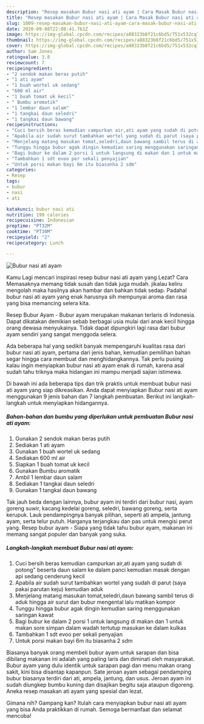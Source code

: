 ```yaml
---
description: "Resep masakan Bubur nasi ati ayam | Cara Masak Bubur nasi ati ayam Yang Enak Dan Mudah"
title: "Resep masakan Bubur nasi ati ayam | Cara Masak Bubur nasi ati ayam Yang Enak Dan Mudah"
slug: 1009-resep-masakan-bubur-nasi-ati-ayam-cara-masak-bubur-nasi-ati-ayam-yang-enak-dan-mudah
date: 2020-09-08T22:08:41.761Z
image: https://img-global.cpcdn.com/recipes/a88323b8f21c6bd5/751x532cq70/bubur-nasi-ati-ayam-foto-resep-utama.jpg
thumbnail: https://img-global.cpcdn.com/recipes/a88323b8f21c6bd5/751x532cq70/bubur-nasi-ati-ayam-foto-resep-utama.jpg
cover: https://img-global.cpcdn.com/recipes/a88323b8f21c6bd5/751x532cq70/bubur-nasi-ati-ayam-foto-resep-utama.jpg
author: Sam Jones
ratingvalue: 3.8
reviewcount: 7
recipeingredient:
- "2 sendok makan beras putih"
- "1 ati ayam"
- "1 buah wortel uk sedang"
- "600 ml air"
- "1 buah tomat uk kecil"
- " Bumbu aromatik"
- "1 lembar daun salam"
- "1 tangkai daun seledri"
- "1 tangkai daun bawang"
recipeinstructions:
- "Cuci bersih beras kemudian campurkan air,ati ayam yang sudah di potong&#34; beserta daun salam ke dalam panci kemudian masak dengan api sedang cenderung kecil"
- "Apabila air sudah surut tambahkan wortel yang sudah di parut (saya pakai parutan keju) kemudian aduk"
- "Menjelang matang masukan tomat,seledri,daun bawang sambil terus di aduk hingga air surut dan bubur mengental lalu matikan kompor"
- "Tunggu hingga bubur agak dingin kemudian saring menggunakan saringan kawat"
- "Bagi bubur ke dalam 2 porsi 1 untuk langsung di makan dan 1 untuk makan sore simpan dalam wadah tertutup masukan ke dalam kulkas"
- "Tambahkan 1 sdt evoo per sekali penyajian"
- "Untuk porsi makan bayi 6m itu biasanha 2 sdm"
categories:
- Resep
tags:
- bubur
- nasi
- ati

katakunci: bubur nasi ati 
nutrition: 199 calories
recipecuisine: Indonesian
preptime: "PT32M"
cooktime: "PT30M"
recipeyield: "2"
recipecategory: Lunch

---
```



![Bubur nasi ati ayam](https://img-global.cpcdn.com/recipes/a88323b8f21c6bd5/751x532cq70/bubur-nasi-ati-ayam-foto-resep-utama.jpg)

Kamu Lagi mencari inspirasi resep bubur nasi ati ayam yang Lezat? Cara Memasaknya memang tidak susah dan tidak juga mudah. jikalau keliru mengolah maka hasilnya akan hambar dan bahkan tidak sedap. Padahal bubur nasi ati ayam yang enak harusnya sih mempunyai aroma dan rasa yang bisa memancing selera kita.

Resep Bubur Ayam - Bubur ayam merupakan makanan terlaris di Indonesia. Dapat dikatakan demikian sebab berbagai usia mulai dari anak kecil hingga orang dewasa menyukainya. Tidak dapat dipungkiri lagi rasa dari bubur ayam sendiri yang sangat menggoda selera.

Ada beberapa hal yang sedikit banyak mempengaruhi kualitas rasa dari bubur nasi ati ayam, pertama dari jenis bahan, kemudian pemilihan bahan segar hingga cara membuat dan menghidangkannya. Tak perlu pusing kalau ingin menyiapkan bubur nasi ati ayam enak di rumah, karena asal sudah tahu triknya maka hidangan ini mampu menjadi sajian istimewa.


Di bawah ini ada beberapa tips dan trik praktis untuk membuat bubur nasi ati ayam yang siap dikreasikan. Anda dapat menyiapkan Bubur nasi ati ayam menggunakan 9 jenis bahan dan 7 langkah pembuatan. Berikut ini langkah-langkah untuk menyiapkan hidangannya.

<!--inarticleads1-->

##### Bahan-bahan dan bumbu yang diperlukan untuk pembuatan Bubur nasi ati ayam:

1. Gunakan 2 sendok makan beras putih
1. Sediakan 1 ati ayam
1. Gunakan 1 buah wortel uk sedang
1. Sediakan 600 ml air
1. Siapkan 1 buah tomat uk kecil
1. Gunakan  Bumbu aromatik
1. Ambil 1 lembar daun salam
1. Sediakan 1 tangkai daun seledri
1. Gunakan 1 tangkai daun bawang


Tak jauh beda dengan lainnya, bubur ayam ini terdiri dari bubur nasi, ayam goreng suwir, kacang kedelai goreng, seledri, bawang goreng, serta kerupuk. Lauk pendampingnya banyak pilihan, seperti ati ampela, jantung ayam, serta telur putuh. Harganya terjangkau dan pas untuk mengisi perut yang. Resep bubur ayam - Siapa yang tidak tahu bubur ayam, makanan ini memang sangat populer dan banyak yang suka. 

<!--inarticleads2-->

##### Langkah-langkah membuat Bubur nasi ati ayam:

1. Cuci bersih beras kemudian campurkan air,ati ayam yang sudah di potong&#34; beserta daun salam ke dalam panci kemudian masak dengan api sedang cenderung kecil
1. Apabila air sudah surut tambahkan wortel yang sudah di parut (saya pakai parutan keju) kemudian aduk
1. Menjelang matang masukan tomat,seledri,daun bawang sambil terus di aduk hingga air surut dan bubur mengental lalu matikan kompor
1. Tunggu hingga bubur agak dingin kemudian saring menggunakan saringan kawat
1. Bagi bubur ke dalam 2 porsi 1 untuk langsung di makan dan 1 untuk makan sore simpan dalam wadah tertutup masukan ke dalam kulkas
1. Tambahkan 1 sdt evoo per sekali penyajian
1. Untuk porsi makan bayi 6m itu biasanha 2 sdm


Biasanya banyak orang membeli bubur ayam untuk sarapan dan bisa dibilang makanan ini adalah yang paling laris dan diminati oleh masyarakat. Bubur ayam yang dulu identik untuk sarapan pagi dan menu makan orang sakit, kini bisa disantap kapanpun. Sate jeroan ayam sebagai pendamping bubur biasanya terdiri dari ati, ampela, jantung, dan usus. Jeroan ayam ini sudah diungkep bumbu kuning dan disajikan begitu saja ataupun digoreng. Aneka resep masakan ati ayam yang spesial dan lezat. 

Gimana nih? Gampang kan? Itulah cara menyiapkan bubur nasi ati ayam yang bisa Anda praktikkan di rumah. Semoga bermanfaat dan selamat mencoba!
